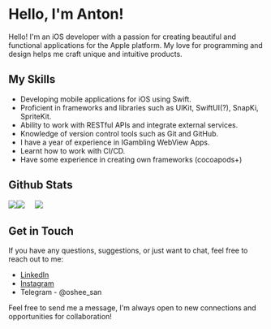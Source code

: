 # Hello, I'm Anton!

Hello! I'm an iOS developer with a passion for creating beautiful and functional applications for the Apple platform. My love for programming and design helps me craft unique and intuitive products.

## My Skills

- Developing mobile applications for iOS using Swift.
- Proficient in frameworks and libraries such as UIKit, SwiftUI(?), SnapKi, SpriteKit.
- Ability to work with RESTful APIs and integrate external services.
- Knowledge of version control tools such as Git and GitHub.
- I have a year of experience in IGambling WebView Apps.
- Learnt how to work with CI/CD.
- Have some experience in creating own frameworks (cocoapods+)

## Github Stats

![](http://github-profile-summary-cards.vercel.app/api/cards/profile-details?username=osheesan&theme=2077)![](http://github-profile-summary-cards.vercel.app/api/cards/stats?username=osheesan&theme=2077)&nbsp;&nbsp;&nbsp;&nbsp;&nbsp;![](http://github-profile-summary-cards.vercel.app/api/cards/most-commit-language?username=osheesan&theme=2077)


## Get in Touch

If you have any questions, suggestions, or just want to chat, feel free to reach out to me:

- [LinkedIn](https://www.linkedin.com/in/anton-babko-386810265/)
- [Instagram](https://www.instagram.com/toshee__/)
- Telegram - @oshee_san

Feel free to send me a message, I'm always open to new connections and opportunities for collaboration!

